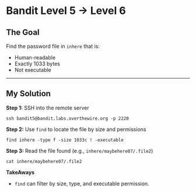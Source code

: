 
# Bandit Level 5 → Level 6

## The Goal  
Find the password file in `inhere` that is:  
- Human-readable  
- Exactly 1033 bytes  
- Not executable

---

## My Solution

**Step 1:** SSH into the remote server  
```
ssh bandit5@bandit.labs.overthewire.org -p 2220

```
**Step 2:** Use `find` to locate the file by size and permissions

```
find inhere -type f -size 1033c ! -executable

```
**Step 3:** Read the file found (e.g., `inhere/maybehere07/.file2`)

```
cat inhere/maybehere07/.file2

```

**TakeAways**

- `find` can filter by size, type, and executable permission.
